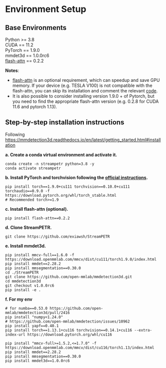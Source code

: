 # Environment Setup

## Base Environments  
Python >= 3.8 \
CUDA == 11.2 \
PyTorch == 1.9.0 \
mmdet3d == 1.0.0rc6 \
[flash-attn](https://github.com/HazyResearch/flash-attention) == 0.2.2

**Notes**: 
- [flash-attn](https://github.com/HazyResearch/flash-attention) is an optional requirement, which can speedup and save GPU memory. If your device (e.g. TESLA V100) is not compatible with the flash-attn, you can skip its installation and comment the relevant [code](../projects/mmdet3d_plugin/models/utils).
- It is also possible to consider installing version 1.9.0 + of Pytorch, but you need to find the appropriate flash-attn version (e.g. 0.2.8 for CUDA 11.6 and pytorch 1.13).


## Step-by-step installation instructions

Following https://mmdetection3d.readthedocs.io/en/latest/getting_started.html#installation


**a. Create a conda virtual environment and activate it.**
```shell
conda create -n streampetr python=3.8 -y
conda activate streampetr
```

**b. Install PyTorch and torchvision following the [official instructions](https://pytorch.org/).**
```shell
pip install torch==1.9.0+cu111 torchvision==0.10.0+cu111 torchaudio==0.9.0 -f https://download.pytorch.org/whl/torch_stable.html
# Recommended torch>=1.9
```
**c. Install flash-attn (optional).**
```
pip install flash-attn==0.2.2
```

**d. Clone StreamPETR.**
```
git clone https://github.com/exiawsh/StreamPETR
```

**e. Install mmdet3d.**
```shell
pip install mmcv-full==1.6.0 -f https://download.openmmlab.com/mmcv/dist/cu111/torch1.9.0/index.html
pip install mmdet==2.28.2
pip install mmsegmentation==0.30.0
cd ./StreamPETR
git clone https://github.com/open-mmlab/mmdetection3d.git
cd mmdetection3d
git checkout v1.0.0rc6 
pip install -e .
```

**f. For my env**

```shell
# for numba==0.53.0 https://github.com/open-mmlab/mmdetection3d/pull/2416
pip install "numpy<1.24.0"
# https://github.com/open-mmlab/mmdetection/issues/10962
pip install yapf==0.40.1
pip install torch==1.13.1+cu116 torchvision==0.14.1+cu116 --extra-index-url https://download.pytorch.org/whl/cu116

pip install "mmcv-full>=1.5.2,<=1.7.0" -f https://download.openmmlab.com/mmcv/dist/cu116/torch1.13/index.html
pip install mmdet==2.28.2
pip install mmsegmentation==0.30.0
pip install mmdet3d==1.0.0rc6
```
